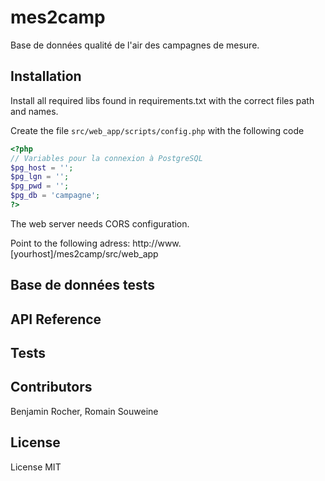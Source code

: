 # mes2camp

Base de données qualité de l'air des campagnes de mesure.

## Installation

Install all required libs found in requirements.txt with the correct files path and names.
 
Create the file ```src/web_app/scripts/config.php``` with the following code
```php
<?php
// Variables pour la connexion à PostgreSQL
$pg_host = '';
$pg_lgn = '';
$pg_pwd = '';
$pg_db = 'campagne';
?>
```

The web server needs CORS configuration.

Point to the following adress: http://www.[yourhost]/mes2camp/src/web_app

## Base de données tests 

## API Reference

## Tests

## Contributors

Benjamin Rocher, Romain Souweine

## License

License MIT
